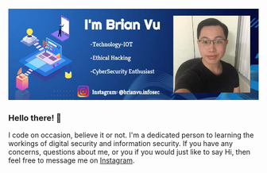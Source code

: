 ![Image of Profile Banner](https://github.com/VuBrian22/VuBrian22/blob/master/profilebanner.jpg)
### Hello there! 👋
I code on occasion, believe it or not. I'm a dedicated person to learning the workings of digital security and information security. If you have any concerns, questions about me, or you if you would just like to say Hi, then feel free to message me on [Instagram](https://www.instagram.com/brianvu.infosec/).

<script src="https://platform.linkedin.com/badges/js/profile.js" async defer type="text/javascript"></script>
<!--
**VuBrian22/VuBrian22** is a ✨ _special_ ✨ repository because its `README.md` (this file) appears on your GitHub profile.

Here are some ideas to get you started:

- 🔭 I’m currently working on ...
- 🌱 I’m currently learning ...
- 👯 I’m looking to collaborate on ...
- 🤔 I’m looking for help with ...
- 💬 Ask me about ...
- 📫 How to reach me: ...
- 😄 Pronouns: ...
- ⚡ Fun fact: ...
-->
